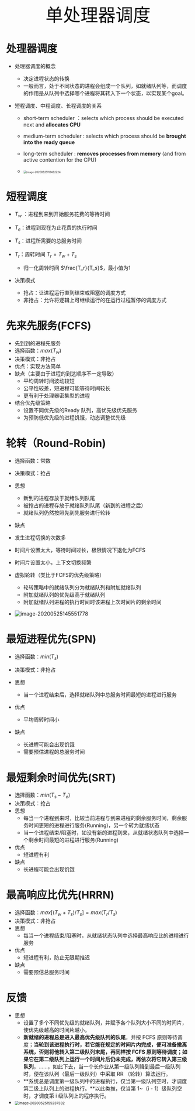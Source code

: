 <center><font face="黑体" color=black size=7>单处理器调度</font></center>

# 处理器调度

- 处理器调度的概念
  - 决定进程状态的转换
  - 一般而言，处于不同状态的进程会组成一个队列，如就绪队列等，而调度的作用是从队列中选择哪个进程将其转入下一个状态，以实现某个goal。

- 短程调度、中程调度、长程调度的关系

  - short-term scheduler ：selects which process should be executed next and **allocates CPU**
  - medium-term scheduler : selects which process should be **brought into the ready queue**
  - long-term scheduler : **removes processes from memory** (and from active contention for the CPU)

  - <img src="C:\Users\26401\AppData\Roaming\Typora\typora-user-images\image-20200525113432224.png" alt="image-20200525113432224" style="zoom:50%;" />    



# 短程调度

- $T_w$ ：进程到来到开始服务花费的等待时间
- $T_e$：进程到现在为止花费的执行时间
- $T_s$：进程所需要的总服务时间
- $T_r$：周转时间 $T_r = T_w+T_s$
  - 归一化周转时间 $\frac{T_r}{T_s}$，最小值为1

- 决策模式
  - 抢占：让进程运行直到结束或阻塞的调度方式  
  - 非抢占：允许将逻辑上可继续运行的在运行过程暂停的调度方式

# 先来先服务(FCFS)

- 先到到的进程先服务
- 选择函数：$max(T_w)$
- 决策模式：非抢占
- 优点：实现方法简单
- 缺点（主要由于进程的到达顺序不一定导致）
  - 平均周转时间波动较短
  - 公平性较差，短进程可能等待时间较长
  - 更有利于处理器密集型的进程
- 结合优先级策略
  - 设置不同优先级的Ready 队列，高优先级优先服务
  - 为预防低优先级的进程饥饿，动态调整优先级



# 轮转（Round-Robin)

- 选择函数：常数
- 决策模式：抢占
- 思想
  - 新到的进程存放于就绪队列队尾
  - 被抢占的进程存放于就绪队列队尾（新到的进程之后）
  - 就绪队列仍然按照先到先服务进行轮转
-  缺点
  - 发生进程切换的次数多
  - 时间片设置太大，等待时间过长，极限情况下退化为FCFS
  - 时间片设置太小，上下文切换频繁

- 虚拟轮转（类比于FCFS的优先级策略）
  - 轮转策略中的就绪队列分为就绪队列和附加就绪队列
  - 附加就绪队列的优先级高于就绪队列
  - 附加就绪队列进程的执行时间时该进程上次时间片的剩余时间
- ![image-20200525145551778](C:\Users\26401\AppData\Roaming\Typora\typora-user-images\image-20200525145551778.png)



# 最短进程优先(SPN)

- 选择函数：$min(T_s)$
- 决策模式：非抢占

- 思想
  - 当一个进程结束后，选择就绪队列中总服务时间最短的进程进行服务
- 优点
  - 平均周转时间小
- 缺点
  - 长进程可能会出现饥饿
  - 需要预估进程的总服务时间



# 最短剩余时间优先(SRT)

- 选择函数：$min(T_s-T_e)$
- 决策模式：抢占
- 思想
  - 每当一个进程到来时，比较当前进程与到来进程的剩余服务时间，剩余服务时间更短的进程进行服务(Running)，另一个转为就绪状态
  - 当一个进程结束/阻塞时，如没有新的进程到来，从就绪状态队列中选择一个剩余时间最短的进程进行服务(Running)
- 优点
  - 短进程有利
- 缺点
  - 长进程可能会出现饥饿



# 最高响应比优先(HRRN)

- 选择函数：$max[(T_w+T_s)/T_s]=max(T_r/T_s)$
- 决策模式：非抢占
- 思想
  - 每当一个进程结束/阻塞时，从就绪状态队列中选择最高响应比的进程进行服务
- 优点
  - 短进程有利，防止无限期推迟
- 缺点
  - 需要预估总服务时间



# 反馈

- 思想
  - 设置了多个不同优先级的就绪队列，并赋予各个队列大小不同的时间片，使优先级越高的时间片越小。
  - **新就绪的进程总是进入最高优先级队列的队尾**，并按 FCFS 原则等待调度；**当轮到该进程执行时，若它能在规定的时间片内完成，便可准备撤离系统，否则将他转入第二级队列末尾，再同样按 FCFS 原则等待调度；如果它在第二级队列上运行一个时间片后仍未完成，再依次将它转入第三级队列**，……，如此下去，当一个长作业从第一级队列降到最后一级队列时，便在该队列（最后一级队列）中采取 RR （轮转）算法运行。
  - **系统总是调度第一级队列中的进程执行，仅当第一级队列空时，才调度第二级上队列上的进程执行。**以此类推，仅当第 1~（i - 1）级队列空时，才调度第 i 级队列上的程序执行。
- <img src="C:\Users\26401\AppData\Roaming\Typora\typora-user-images\image-20200525155237332.png" alt="image-20200525155237332" style="zoom:67%;" />







